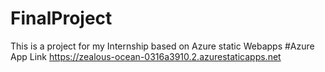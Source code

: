# FinalProject
This is a project for my Internship based on Azure static Webapps
#Azure App Link
https://zealous-ocean-0316a3910.2.azurestaticapps.net
